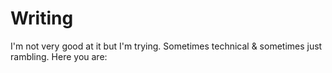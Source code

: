 # Writing

I'm not very good at it but I'm trying. Sometimes technical & sometimes just rambling. Here you are:
